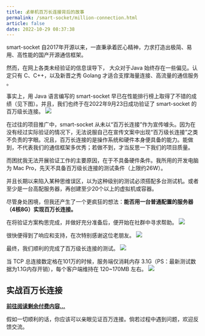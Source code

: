 ```yaml
---
title: 💰单机百万长连接背后的故事
permalink: /smart-socket/million-connection.html
article: false
date: 2022-10-29 08:37:38
---
```


smart-socket 自2017年开源以来，一直秉承着匠心精神，力求打造出极简、易用、高性能的国产开源通信框架。

然而，在网上各类未经验证的信息误导下， 大众对于Java 始终存在一些偏见。认定只有 C、C++，以及新晋之秀 Golang 才适合支撑海量连接、高流量的通信服务 。

事实上，用 Java 语言编写的 smart-socket 早已在性能排行榜上取得了不错的成绩（见下图）。并且，我们也终于在2022年9月23日成功验证了 smart-socket 的百万级长连接。
![](https://oscimg.oschina.net/oscnet/up-776fbd52374ee1f5706ad3e2c1b0bbfe053.png)

在过往的项目推广中，smart-socket 从未以“百万长连接”作为宣传噱头。因为在没有经过实际验证的情况下，无法说服自己在宣传文案中出现“百万级长连接”之类不负责的字眼。况且，百万长连接的是操作系统和硬件本身便具备的能力。能做到，不代表我们的通信框架多优秀；若做不到，才当反思一下我们的项目质量。

而困扰我无法开展验证工作的主要原因，在于不具备硬件条件。我所用的开发电脑为 Mac Pro，先天不具备百万级长连接的测试条件（上限约26W）。

并且长期以来陷入某种思维误区，以为这种级别的测试必须搭配多台测试机。或者至少是一台高配服务器，再创建至少20个以上的虚拟机或容器。

尽管身处困境，但我还产生了一个更疯狂的想法：**能否用一台普通配置的服务器（4核8G）实现百万长连接。**

在将验证方案构思完成，并做好充分准备后，便开始在社群中寻求帮助。
![](https://oscimg.oschina.net/oscnet/up-8e50def7029715671a63375502948858a27.png)

很快便得到了响应和支持，在次特别感谢这位老朋友。
![](https://oscimg.oschina.net/oscnet/up-2c02d37e99eb834ced4af2be4c31b70df07.png)

最终，我们顺利的完成了百万级长连接的测试。
![](https://oscimg.oschina.net/oscnet/up-ee0b3dd500e3dccab9e3d726247bb48d258.png)

当 TCP 总连接数定格在101万的时候，服务端仅消耗内存 3.1G（PS：最新测试数据为1.1G内存开销），每个客户端维持在 120~170MB 左右。
![](https://oscimg.oschina.net/oscnet/up-f09fc9da7f4651d923939801b8e10826dfd.png)


## 实战百万长连接
**[前往阅读剩余付费内容...](https://mp.weixin.qq.com/s/l_IBSBI6SAY4FmomwLFa-Q)**

假如一切顺利的话，你应该可以亲眼见证百万连接。倘若过程中遇到问题，欢迎反馈交流。